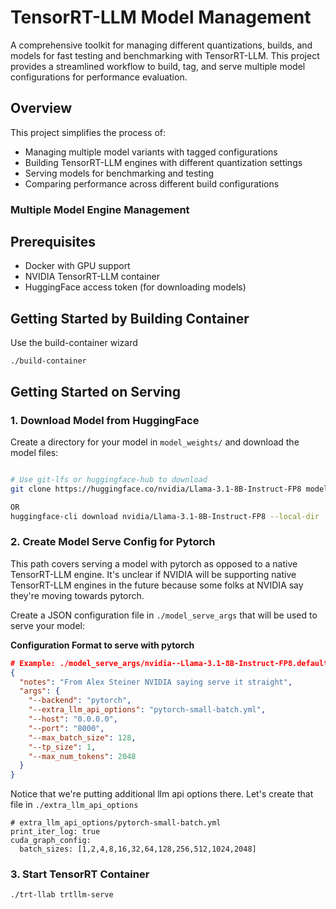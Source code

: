 # TensorRT-LLM Model Management

A comprehensive toolkit for managing different quantizations, builds, and models for fast testing and benchmarking with TensorRT-LLM. This project provides a streamlined workflow to build, tag, and serve multiple model configurations for performance evaluation.

## Overview

This project simplifies the process of:
- Managing multiple model variants with tagged configurations
- Building TensorRT-LLM engines with different quantization settings
- Serving models for benchmarking and testing
- Comparing performance across different build configurations

### Multiple Model Engine Management

## Prerequisites

- Docker with GPU support
- NVIDIA TensorRT-LLM container
- HuggingFace access token (for downloading models)


## Getting Started by Building Container
Use the build-container wizard
```
./build-container
```

## Getting Started on Serving

### 1. Download Model from HuggingFace

Create a directory for your model in `model_weights/` and download the model files:

```bash

# Use git-lfs or huggingface-hub to download
git clone https://huggingface.co/nvidia/Llama-3.1-8B-Instruct-FP8 model_weights/nvidia--Llama-3.1-8B-Instruct-FP8

OR
huggingface-cli download nvidia/Llama-3.1-8B-Instruct-FP8 --local-dir ./model_weights/nvidia--Llama-3.1-8B-Instruct-FP8 --local-dir-use-symlinks False

```

### 2. Create Model Serve Config for Pytorch
This path covers serving a model with pytorch as opposed to a native TensorRT-LLM engine. It's unclear if NVIDIA will be
supporting native TensorRT-LLM engines in the future because some folks at NVIDIA say they're moving towards pytorch.

Create a JSON configuration file in `./model_serve_args` that will be used to serve your model:

**Configuration Format to serve with pytorch**
```json
# Example: ./model_serve_args/nvidia--Llama-3.1-8B-Instruct-FP8.default.json
{
  "notes": "From Alex Steiner NVIDIA saying serve it straight",
  "args": {
    "--backend": "pytorch",
    "--extra_llm_api_options": "pytorch-small-batch.yml",
    "--host": "0.0.0.0",
    "--port": "8000",
    "--max_batch_size": 128,
    "--tp_size": 1,
    "--max_num_tokens": 2048
  }
}
```

Notice that we're putting additional llm api options there. Let's create that file in ```./extra_llm_api_options```

```
# extra_llm_api_options/pytorch-small-batch.yml
print_iter_log: true
cuda_graph_config:
  batch_sizes: [1,2,4,8,16,32,64,128,256,512,1024,2048]
```

### 3. Start TensorRT Container

```bash
./trt-llab trtllm-serve
```
